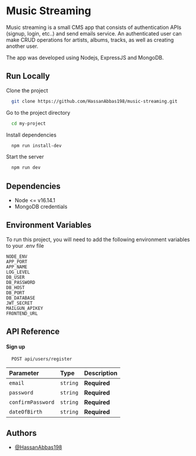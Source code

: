 
# Music Streaming

Music streaming is a small CMS app that consists of authentication APIs (signup, login, etc..) and send emails service.
An authenticated user can make CRUD operations for artists, albums, tracks, as well as creating another user.

The app was developed using Nodejs, ExpressJS and MongoDB.

## Run Locally

Clone the project

```bash
  git clone https://github.com/HassanAbbas198/music-streaming.git
```

Go to the project directory

```bash
  cd my-project
```

Install dependencies

```bash
  npm run install-dev
```

Start the server

```bash
  npm run dev
```

## Dependencies

- Node <= v16.14.1
- MongoDB credentials


## Environment Variables

To run this project, you will need to add the following environment variables to your .env file

```
NODE_ENV
APP_PORT
APP_NAME
LOG_LEVEL
DB_USER
DB_PASSWORD
DB_HOST
DB_PORT
DB_DATABASE
JWT_SECRET
MAILGUN_APIKEY
FRONTEND_URL
```

## API Reference

#### Sign up

```http
  POST api/users/register
```

| Parameter | Type     | Description                |
| :-------- | :------- | :------------------------- |
| `email` | `string` | **Required** |
| `password` | `string` | **Required**|
| `confirmPassword` | `string` | **Required** |
| `dateOfBirth` | `string` | **Required** |

## Authors

- [@HassanAbbas198](https://github.com/HassanAbbas198)

